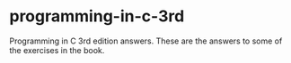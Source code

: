 programming-in-c-3rd
====================

Programming in C 3rd edition answers. These are the answers to some of the exercises in the book.
